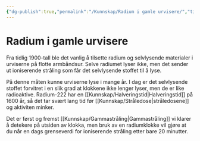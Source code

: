 ```yaml
---
{"dg-publish":true,"permalink":"/Kunnskap/Radium i gamle urvisere/","title":"Radium i gamle urvisere","tags":["naturfag","fysikk"]}
---
```



# Radium i gamle urvisere
Fra tidlig 1900-tall ble det vanlig å tilsette radium og selvlysende materialer i urviserne på flotte armbåndsur. Selve radiumet lyser ikke, men det sender ut ioniserende stråling som får det selvlysende stoffet til å lyse.

På denne måten kunne urviserne lyse i mange år. I dag er det selvlysende stoffet forvitret i en slik grad at klokkene ikke lenger lyser, men de er like radioaktive. Radium-222 har en [[Kunnskap/Halveringstid\|Halveringstid]] på 1600 år, så det tar svært lang tid før [[Kunnskap/Stråledose\|stråledosene]] og aktiviten minker.

Det er først og fremst [[Kunnskap/Gammastråling\|Gammastråling]] vi klarer å detekere på utsiden av klokka, men bruk av en radiumklokke vil gjøre at du når en dags grenseverdi for ioniserende stråling etter bare 20 minutter.
